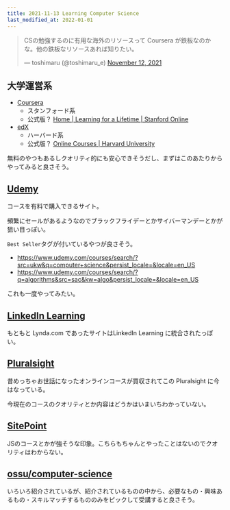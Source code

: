 ```yaml
---
title: 2021-11-13 Learning Computer Science
last_modified_at: 2022-01-01
---
```


<blockquote class="twitter-tweet"><p lang="ja" dir="ltr">CSの勉強するのに有用な海外のリソースって Coursera が鉄板なのかな。他の鉄板なリソースあれば知りたい。</p>&mdash; toshimaru (@toshimaru_e) <a href="https://twitter.com/toshimaru_e/status/1459092158980362242?ref_src=twsrc%5Etfw">November 12, 2021</a></blockquote> <script async src="https://platform.twitter.com/widgets.js" charset="utf-8"></script>

## 大学運営系

- [Coursera](https://ja.coursera.org/)
	+ スタンフォード系
	+ 公式版？ [Home \| Learning for a Lifetime \| Stanford Online](https://online.stanford.edu/)
- [edX](https://www.edx.org/)
	+ ハーバード系
	+ 公式版？ [Online Courses \| Harvard University](https://online-learning.harvard.edu/)

無料のやつもあるしクオリティ的にも安心できそうだし、まずはこのあたりからやってみると良さそう。

## [Udemy](https://www.udemy.com/)

コースを有料で購入できるサイト。

頻繁にセールがあるようなのでブラックフライデーとかサイバーマンデーとかが狙い目っぽい。

`Best Seller`タグが付いているやつが良さそう。

- <https://www.udemy.com/courses/search/?src=ukw&q=computer+science&persist_locale=&locale=en_US>
- <https://www.udemy.com/courses/search/?q=algorithms&src=sac&kw=algo&persist_locale=&locale=en_US>

これも一度やってみたい。

## [LinkedIn Learning](https://www.linkedin.com/learning)

もともと Lynda.com であったサイトはLinkedIn Learning に統合されたっぽい。

## [Pluralsight](https://www.pluralsight.com/)

昔めっちゃお世話になったオンラインコースが買収されてこの Pluralsight に今はなっている。

今現在のコースのクオリティとか内容はどうかはいまいちわかっていない。

## [SitePoint](https://www.sitepoint.com/)

JSのコースとかが強そうな印象。こちらもちゃんとやったことはないのでクオリティはわからない。

## [ossu/computer-science](https://github.com/ossu/computer-science#prerequisites)

いろいろ紹介されているが、紹介されているものの中から、必要なもの・興味あるもの・スキルマッチするもののみをピックして受講すると良さそう。
